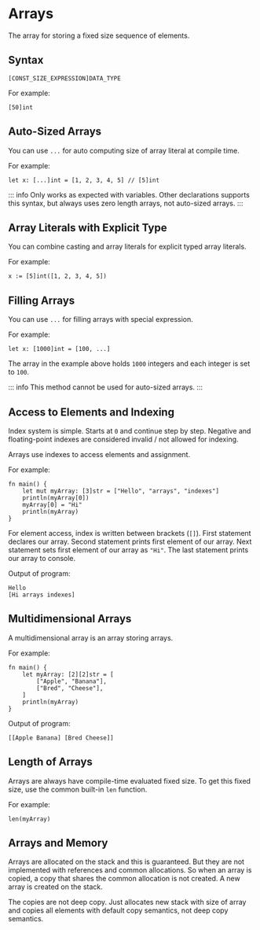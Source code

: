 # Arrays
The array for storing a fixed size sequence of elements. 

## Syntax
```
[CONST_SIZE_EXPRESSION]DATA_TYPE
```
For example:
```jule
[50]int
```

## Auto-Sized Arrays
You can use `...` for auto computing size of array literal at compile time.

For example:
```jule
let x: [...]int = [1, 2, 3, 4, 5] // [5]int
```

::: info
Only works as expected with variables. Other declarations supports this syntax, but always uses zero length arrays, not auto-sized arrays.
:::

## Array Literals with Explicit Type

You can combine casting and array literals for explicit typed array literals.

For example:
```jule
x := [5]int([1, 2, 3, 4, 5])
```

## Filling Arrays

You can use `...` for filling arrays with special expression.

For example:
```jule
let x: [1000]int = [100, ...]
```

The array in the example above holds `1000` integers and each integer is set to `100`.

::: info
This method cannot be used for auto-sized arrays.
:::

## Access to Elements and Indexing
Index system is simple. Starts at `0` and continue step by step. Negative and floating-point indexes are considered invalid / not allowed for indexing.

Arrays use indexes to access elements and assignment.

For example:
```jule
fn main() {
    let mut myArray: [3]str = ["Hello", "arrays", "indexes"]
    println(myArray[0])
    myArray[0] = "Hi"
    println(myArray)
}
```
For element access, index is written between brackets (`[]`). First statement declares our array. Second statement prints first element of our array. Next statement sets first element of our array as `"Hi"`. The last statement prints our array to console.

Output of program:
```
Hello
[Hi arrays indexes]
```

## Multidimensional Arrays
A multidimensional array is an array storing arrays.

For example:
```jule
fn main() {
    let myArray: [2][2]str = [
        ["Apple", "Banana"],
        ["Bred", "Cheese"],
    ]
    println(myArray)
}
```

Output of program:
```
[[Apple Banana] [Bred Cheese]]
```

## Length of Arrays

Arrays are always have compile-time evaluated fixed size. To get this fixed size, use the common built-in `len` function.

For example:

```jule
len(myArray)
```

## Arrays and Memory

Arrays are allocated on the stack and this is guaranteed. But they are not implemented with references and common allocations. So when an array is copied, a copy that shares the common allocation is not created. A new array is created on the stack.

The copies are not deep copy. Just allocates new stack with size of array and copies all elements with default copy semantics, not deep copy semantics.